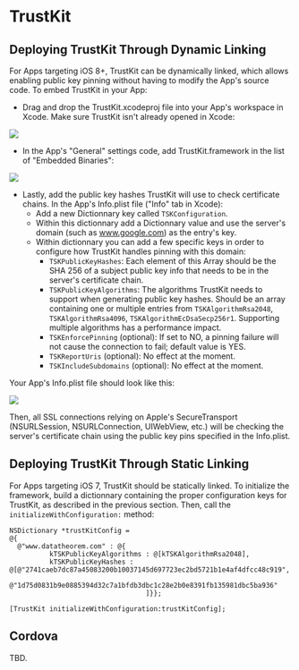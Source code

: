 TrustKit
========



Deploying TrustKit Through Dynamic Linking
------------------------------------------

For Apps targeting iOS 8+, TrustKit can be dynamically linked, which allows enabling public key pinning without having to modify the App's source code. To embed TrustKit in your App:

* Drag and drop the TrustKit.xcodeproj file into your App's workspace in Xcode. Make sure TrustKit isn't already opened in Xcode:

![](http://datatheorem.github.io/TrustKit/images/dynamic1.png)

* In the App's "General" settings code, add TrustKit.framework in the list of "Embedded Binaries":

![](http://datatheorem.github.io/TrustKit/images/dynamic2.png)

* Lastly, add the public key hashes TrustKit will use to check certificate chains. In the App's Info.plist file ("Info" tab in Xcode):
    * Add a new Dictionnary key called `TSKConfiguration`.
    * Within this dictionnary add a Dictionnary value and use the server's domain (such as www.google.com) as the entry's key.
    * Within dictionnary you can add a few specific keys in order to configure how TrustKit handles pinning with this domain:
        * `TSKPublicKeyHashes`: Each element of this Array should be the SHA 256 of a subject public key info that needs to be in the server's certificate chain.
        * `TSKPublicKeyAlgorithms`: The algorithms TrustKit needs to support when generating public key hashes. Should be an array containing one or multiple entries from `TSKAlgorithmRsa2048`, `TSKAlgorithmRsa4096`, `TSKAlgorithmEcDsaSecp256r1`. Supporting multiple algorithms has a performance impact.
        * `TSKEnforcePinning` (optional): If set to NO, a pinning failure will not cause the connection to fail; default value is YES.
        * `TSKReportUris` (optional): No effect at the moment.
        * `TSKIncludeSubdomains` (optional): No effect at the moment.

Your App's Info.plist file should look like this: 

![](http://datatheorem.github.io/TrustKit/images/dynamic3.png)

Then, all SSL connections relying on Apple's SecureTransport (NSURLSession, NSURLConnection, UIWebView, etc.) will be checking the server's certificate chain using the public key pins specified in the Info.plist.



Deploying TrustKit Through Static Linking
-----------------------------------------

For Apps targeting iOS 7, TrustKit should be statically linked. To initialize the framework, build a dictionnary containing the proper configuration keys for TrustKit, as described in the previous section. Then, call the `initializeWithConfiguration:` method:

    NSDictionary *trustKitConfig =
    @{
      @"www.datatheorem.com" : @{
              kTSKPublicKeyAlgorithms : @[kTSKAlgorithmRsa2048],
              kTSKPublicKeyHashes : @[@"2741caeb7dc87a45083200b10037145d697723ec2bd5721b1e4af4dfcc48c919",
                                      @"1d75d0831b9e0885394d32c7a1bfdb3dbc1c28e2b0e8391fb135981dbc5ba936"
                                      ]}};

    [TrustKit initializeWithConfiguration:trustKitConfig];



Cordova
-------

TBD.
